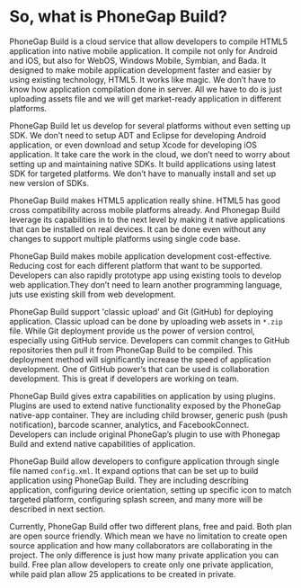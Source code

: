 # So, what is PhoneGap Build?

PhoneGap Build is a cloud service that allow developers to compile HTML5 application into native mobile application. It compile not only for Android and iOS, but also for WebOS, Windows Mobile, Symbian, and Bada. It designed to make mobile application development faster and easier by using existing technology,  HTML5. It works like magic. We don’t have to know how application compilation done in server. All we have to do is just uploading assets file and we will get market-ready application in different platforms.

PhoneGap Build let us develop for several platforms without even setting up SDK. We don’t need to setup ADT and Eclipse for developing Android application, or even download and setup Xcode for developing iOS application. It take care the work in the cloud, we don’t need to worry about setting up and maintaining native SDKs. It build applications using latest SDK for targeted platforms. We don’t have to manually install and set up new version of SDKs.

PhoneGap Build makes HTML5 application really shine. HTML5 has good cross compatibility across mobile platforms already. And Phonegap Build leverage its capabilities in to the next level by making it native applications that can be installed on real devices. It can be done even without any changes to support multiple platforms using single code base. 

PhoneGap Build makes mobile application development cost-effective. Reducing cost for each different platform that want to be supported. Developers can also rapidly prototype app using existing tools to develop web application.They don’t need to learn another programming language, juts use existing skill from web development.

PhoneGap Build support 'classic upload' and Git (GitHub) for deploying application. Classic upload can be done by uploading web assets in `*.zip` file. While Git deployment provide us the power of version control, especially using GitHub service. Developers can commit changes to GitHub repositories then pull it from PhoneGap Build to be compiled. This deployment method will significantly increase the speed of application development. One of GitHub power’s that can be used is collaboration development. This is great if developers are working on team.

PhoneGap Build gives extra capabilities on application by using plugins. Plugins are used to extend native functionality exposed by the PhoneGap native-app container. They are including child browser, generic push (push notification), barcode scanner, analytics, and FacebookConnect. Developers can include original PhoneGap’s plugin to use with Phonegap Build and extend native capabilities of application.

PhoneGap Build allow developers to configure application through single file named `config.xml`. It expand options that can be set up to build application using PhoneGap Build. They are including describing application, configuring device orientation, setting up specific icon to match targeted platform, configuring splash screen, and many more will be described in next section.

Currently, PhoneGap Build offer two different plans, free and paid. Both plan are open source friendly. Which mean we have no limitation to create open source application and how many collaborators are collaborating in the project. The only difference is just how many private application you can build. Free plan allow developers to create only one private application, while paid plan allow 25 applications to be created in private.